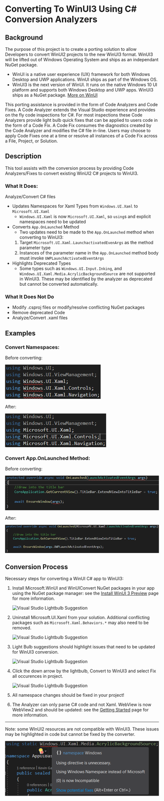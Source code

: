 # Converting To WinUI3 Using C# Conversion Analyzers

## Background

The purpose of this project is to create a porting solution to allow Developers to convert WinUI2 projects to the new WinUI3 format. WinUI3 will be lifted out of Windows Operating System and ships as an independant NuGet package.

- WinUI is a native user experience (UX) framework for both Windows Desktop and UWP applications. WinUI ships as part of the Windows OS.
- WinUI3 is the next version of WinUI. It runs on the native Windows 10 UI platform and supports both Windows Desktop and UWP apps. WinUI3 ships as a NuGet package.
[More on WinUI](https://docs.microsoft.com/en-us/windows/apps/winui/)

This porting assistance is provided in the form of Code Analyzers and Code Fixes. A Code Analyzer extends the Visual Studio experience and provides on the fly code inspections for C#. For most inspections these Code Analyzers provide light bulb quick fixes that can be applied to users code in the form of a Code Fix. A Code Fix consumes the diagnostics created by the Code Analyzer and modifies the C# file in-line. Users may choose to apply Code Fixes one at a time or resolve all instances of a Code Fix across a File, Project, or Solution.

## Description
This tool assists with the conversion process by providing Code Analyzers/Fixes to convert existing WinUI2 C# projects to WinUI3.

### What It Does:
Analyze/Convert C# files

- Updates Namespaces for Xaml Types from `Windows.UI.Xaml` to `Microsoft.UI.Xaml`
    - `Windows.UI.Xaml` is now `Microsoft.UI.Xaml`, so `using`s and explicit namespaces need to be updated
- Converts `App.OnLaunched` Method
    - Two updates need to be made to the `App.OnLaunched` method when converting to WinUI3:
    1. Target `Microsoft.UI.Xaml.LaunchactivatedEvenArgs` as the method parameter type
    2. Instances of the parameter name in the `App.OnLaunched` method body must invoke `UWPLaunchActivatedEventArgs`
- Highlights Deprecated Types
    - Some types such as `Windows.UI.Input.Inking`, and `Windows.UI.Xaml.Media.AcrylicBackgroundSource` are not supported in WinUI3. These may be identified by the analyzer as deprecated but cannot be converted automatically.

### What It Does Not Do

 - Modify .csproj files or modify/resolve conflicting NuGet packages
 - Remove deprecated Code
 - Analyze/Convert .xaml files

## Examples
### Convert Namespaces:
Before converting:

![Visual Studio Lightbulb Suggestion](images\namespaceBefore.png#thumb)

After:

![Visual Studio Lightbulb Suggestion](images\namespaceAfter.png#thumb)

### Convert App.OnLaunched Method:
Before converting:

![Visual Studio Lightbulb Suggestion](images\onlaunchedBefore.png#thumb)

After:

![Visual Studio Lightbulb Suggestion](images\onlaunchedAfter.png#thumb)


## Conversion Process
Necessary steps for converting a WinUI C# app to WinUI3: 

1. Install Microsoft.WinUI and WinUIConvert NuGet packages in your app using the NuGet package manager: see the [Install WinUI 3 Preview](https://docs.microsoft.com/en-us/windows/apps/winui/winui3/#install-winui-3-preview-2) page for more information.
    
    ![Visual Studio Lightbulb Suggestion](\images\newPackage.png#thumb)

2. Uninstall Microsoft.UI.Xaml from your solution. Additional conflicting packages such as `Microsoft.Xaml.Behaviors.*` may also need to be removed. 
    
    ![Visual Studio Lightbulb Suggestion](\images\uninstallOldPackage.png#thumb)

3. Light Bulb suggestions should highlight issues that need to be updated for WinUI3 conversion. 

    ![Visual Studio Lightbulb Suggestion](\images\lightbulb.png#thumb)

4. Click the down arrow by the lightbulb, Convert to WinUI3 and select Fix all occurences in project. 

    ![Visual Studio Lightbulb Suggestion](\images\analyzer-1.png#thumb)

5. All namespace changes should be fixed in your project!

6. The Analyzer can only parse C# code and not Xaml. WebView is now WebView2 and should be updated: see the [Getting Started](https://docs.microsoft.com/en-us/windows/apps/winui/winui3/) page for more information.
---

Note: some WInUI2 resources are not compatible with WinUI3. These issues may be highlighted in code but cannot be fixed by the converter. 

![Visual Studio Lightbulb Suggestion](images\deprecatedWarning.png#thumb)
